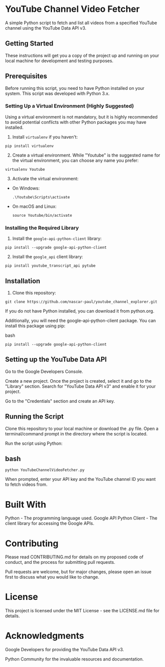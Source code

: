 # YouTube Channel Video Fetcher
A simple Python script to fetch and list all videos from a specified YouTube channel using the YouTube Data API v3.

## Getting Started
These instructions will get you a copy of the project up and running on your local machine for development and testing purposes.

## Prerequisites
Before running this script, you need to have Python installed on your system. This script was developed with Python 3.x. 

### Setting Up a Virtual Environment (Highly Suggested)

Using a virtual environment is not mandatory, but it is highly recommended to avoid potential conflicts with other Python packages you may have installed.

1. Install `virtualenv` if you haven't:
  ```
pip install virtualenv
  ```

2. Create a virtual environment. While "Youtube" is the suggested name for the virtual environment, you can choose any name you prefer:
  ```
virtualenv Youtube
  ```

3. Activate the virtual environment:

- On Windows:
  ```
  .\Youtube\Scripts\activate
  ```

- On macOS and Linux:
  ```
  source Youtube/bin/activate
  ```

### Installing the Required Library

1. Install the `google-api-python-client` library:
  ```
pip install --upgrade google-api-python-client
  ```
2. Install the `google_api` client library: 
  ```
pip install youtube_transcript_api pytube
```

## Installation

1. Clone this repository:
  ```
git clone https://github.com/nascar-paul/youtube_channel_explorer.git
  ```
  If you do not have Python installed, you can download it from python.org.

Additionally, you will need the google-api-python-client package. You can install this package using pip:

bash
```Copy code
pip install --upgrade google-api-python-client
```

## Setting up the YouTube Data API
Go to the Google Developers Console.

Create a new project.
Once the project is created, select it and go to the "Library" section.
Search for "YouTube Data API v3" and enable it for your project.

Go to the "Credentials" section and create an API key.

## Running the Script
Clone this repository to your local machine or download the .py file.
Open a terminal/command prompt in the directory where the script is located.

Run the script using Python:

## bash

```Copy code
python YouTubeChannelVideoFetcher.py
```
When prompted, enter your API key and the YouTube channel ID you want to fetch videos from.

# Built With
Python - The programming language used.
Google API Python Client - The client library for accessing the Google APIs.

# Contributing
Please read CONTRIBUTING.md for details on my proposed code of conduct, and the process for submitting pull requests.

Pull requests are welcome, but for major changes, please open an issue first to discuss what you would like to change.

# License
This project is licensed under the MIT License - see the LICENSE.md file for details.

# Acknowledgments
Google Developers for providing the YouTube Data API v3.

Python Community for the invaluable resources and documentation.